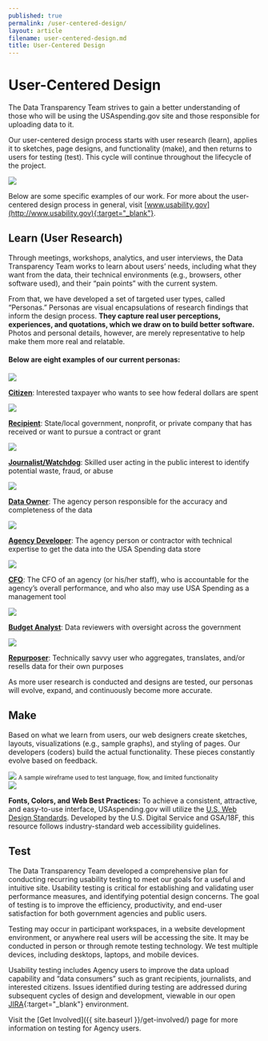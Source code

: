 ```yaml
---
published: true
permalink: /user-centered-design/
layout: article
filename: user-centered-design.md
title: User-Centered Design
---
```



# User-Centered Design

The Data Transparency Team strives to gain a better understanding of those who will be using the USAspending.gov site and those responsible for uploading data to it.

<!-- this is a test comment -->

Our user-centered design process starts with user research (learn), applies it to sketches, page designs, and functionality (make), and then returns to users for testing (test). This cycle will continue throughout the lifecycle of the project.


<img class="learn-test-make" src="{{ site.baseurl }}/assets/graphics/learn-test-make.svg">


Below are some specific examples of our work.  For more about the user-centered design process in general, visit [www.usability.gov](http://www.usability.gov){:target="_blank"}.


## Learn (User Research)

Through meetings, workshops, analytics, and user interviews, the Data Transparency Team works to learn about users’ needs, including what they want from the data, their technical environments (e.g., browsers, other software used), and their “pain points” with the current system. 

From that, we have developed a set of targeted user types, called “Personas.” Personas are visual encapsulations of research findings that inform the design process. **They capture real user perceptions, experiences, and quotations, which we draw on to build better software.** Photos and personal details, however, are merely representative to help make them more real and relatable.

#### Below are eight examples of our current personas:

<div class="row">
    <div class="col-md-6 persona-block">
        <div class="cell">
            <img src="{{ site.baseurl }}/assets/img/user_personas/citizen_mug.jpg" class="img-responsive img-circle">
        </div>
        <p><a href="{{ site.baseurl }}/assets/downloads/user_personas/Citizen_user_persona.pdf" target='_blank'><strong>Citizen</strong></a>: Interested taxpayer who wants to see how federal dollars are spent</p>
    </div>
    <div class="col-md-6 persona-block">
        <div class="cell">
            <img src="{{ site.baseurl }}/assets/img/user_personas/recipient_mug.jpg" class="img-responsive img-circle">
        </div>
        <p><a href="{{ site.baseurl }}/assets/downloads/user_personas/Recipient_user_persona.pdf" target='_blank'><strong>Recipient</strong></a>: State/local government, nonprofit, or private company that has received or want to pursue a contract or grant</p>
    </div>
</div>

<div class="row">
    <div class="col-md-6 persona-block">
        <div class="cell">
            <img src="{{ site.baseurl }}/assets/img/user_personas/journalist_mug.jpg" class="img-responsive img-circle">
        </div>
        <p><a href="{{ site.baseurl }}/assets/downloads/user_personas/Journalist_user_persona.pdf" target='_blank'><strong>Journalist/Watchdog</strong></a>: Skilled user acting in the public interest to identify potential waste, fraud, or abuse</p>
    </div>
    <div class="col-md-6 persona-block">
        <div class="cell">
            <img src="{{ site.baseurl }}/assets/img/user_personas/data_owner_mug.jpg" class="img-responsive img-circle">
        </div>
        <p><a href="{{ site.baseurl }}/assets/downloads/user_personas/Data_Owner_user_persona.pdf" target='_blank'><strong>Data Owner</strong></a>: The agency person responsible for the accuracy and completeness of the data</p>
    </div>
</div>

<div class="row">
    <div class="col-md-6 persona-block">
        <div class="cell">
            <img src="{{ site.baseurl }}/assets/img/user_personas/agency_developer_mug.jpg" class="img-responsive img-circle">
        </div>
        <p><a href="{{ site.baseurl }}/assets/downloads/user_personas/Agency_Developer_user_persona.pdf" target='_blank'>
<strong>Agency Developer</strong></a>: The agency person or contractor with technical expertise to get the data into the USA Spending data store</p>
    </div>
    <div class="col-md-6 persona-block">
        <div class="cell">
           <img src="{{ site.baseurl }}/assets/img/user_personas/cfo_mug.jpg" class="img-responsive img-circle">
        </div>
        <p><a href="{{ site.baseurl }}/assets/downloads/user_personas/CFO_user_persona.pdf" target='_blank'>
<strong>CFO</strong></a>: The CFO of an agency (or his/her staff), who is accountable for the agency’s overall performance, and who also may use USA Spending as a management tool</p>
    </div>
</div>

<div class="row">
    <div class="col-md-6 persona-block">
        <div class="cell">
           <img src="{{ site.baseurl }}/assets/img/user_personas/omb_mug.jpg" class="img-responsive img-circle">
        </div>
        <p><a href="{{site.baseurl }}/assets/downloads/user_personas/Budget_Analyst_user_persona.pdf" target='_blank'>
<strong>Budget Analyst</strong></a>: Data reviewers with oversight across the government</p>
    </div>
    <div class="col-md-6 persona-block"> 
        <div class="cell">
           <img src="{{ site.baseurl }}/assets/img/user_personas/repurposer_mug.jpg" class="img-responsive img-circle">
        </div>
        <p><a href="{{ site.baseurl }}/assets/downloads/user_personas/Repurposer_user_persona.pdf" target='_blank'>
<strong>Repurposer</strong></a>: Technically savvy user who aggregates, translates, and/or resells data for their own purposes</p>
    </div>
</div>
   
As more user research is conducted and designs are tested, our personas will evolve, expand, and continuously become more accurate.


## Make


<div class="row">
    <div class="col-md-8">
        <p>Based on what we learn from users, our web designers create sketches, layouts, visualizations (e.g., sample graphs), and styling of pages. Our developers (coders) build the actual functionality. These pieces constantly evolve based on feedback.</p>
        <img src="{{ site.baseurl }}/assets/img/wire-example.jpg" class="img-responsive center-block">
        <small class='text-center center-block'>A sample wireframe used to test language, flow, and limited functionality</small>
    </div>
    <div class="col-md-4 alert-block">
    	<img src="{{ site.baseurl }}/assets/img/18f_style.jpg" class="pull-left">
    	<p><strong>Fonts, Colors, and Web Best Practices:</strong> To achieve a consistent, attractive, and easy-to-use interface, USAspending.gov will utilize the <a href='https://playbook.cio.gov/designstandards/' target="_blank">U.S. Web Design Standards</a>. Developed by the U.S. Digital Service and GSA/18F, this resource follows industry-standard web accessibility guidelines.</p>
    </div>
</div>



## Test

The Data Transparency Team developed a comprehensive plan for conducting recurring usability testing to meet our goals for a useful and intuitive site. Usability testing is critical for establishing and validating user performance measures, and identifying potential design concerns. The goal of testing is to improve the efficiency, productivity, and end-user satisfaction for both government agencies and public users.

Testing may occur in participant workspaces, in a website development environment, or anywhere real users will be accessing the site. It may be conducted in person or through remote testing technology.  We test multiple devices, including desktops, laptops, and mobile devices.

Usability testing includes Agency users to improve the data upload capability and “data consumers” such as grant recipients, journalists, and interested citizens. Issues identified during testing are addressed during subsequent cycles of design and development, viewable in our open [JIRA](https://federal-spending-transparency.atlassian.net/secure/BrowseProjects.jspa?selectedCategory=all&selectedProjectType=all){:target="_blank"} environment.

Visit the [Get Involved]({{ site.baseurl }}/get-involved/) page for more information on testing for Agency users.
